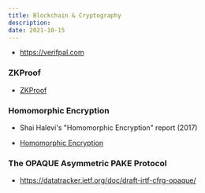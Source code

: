 ```yaml
---
title: Blockchain & Cryptography
description:
date: 2021-10-15
---
```


* https://verifpal.com

### ZKProof

* [ZKProof](https://zkproof.org)

### Homomorphic Encryption

* Shai Halevi's "Homomorphic Encryption" report (2017)

* [Homomorphic Encryption](https://homomorphicencryption.org)

### The OPAQUE Asymmetric PAKE Protocol

* https://datatracker.ietf.org/doc/draft-irtf-cfrg-opaque/
